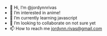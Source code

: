 - 👋 Hi, I’m @jordynnrivas
- 👀 I’m interested in anime!
- 🌱 I’m currently learning javascript
- 💞️ I’m looking to collaborate on not sure yet
- 📫 How to reach me jordynn.rivas@gmail.com

<!---
jordynnrivas/jordynnrivas is a ✨ special ✨ repository because its `README.md` (this file) appears on your GitHub profile.
You can click the Preview link to take a look at your changes.
--->
